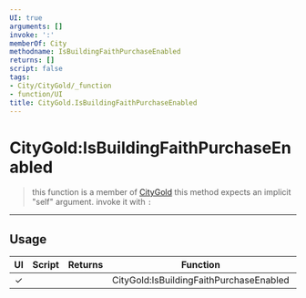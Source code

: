 ```yaml
---
UI: true
arguments: []
invoke: ':'
memberOf: City
methodname: IsBuildingFaithPurchaseEnabled
returns: []
script: false
tags:
- City/CityGold/_function
- function/UI
title: CityGold.IsBuildingFaithPurchaseEnabled
---
```

# CityGold:IsBuildingFaithPurchaseEnabled
> this function is a member of [CityGold](civ-6/lua/CityGold.md)
> this method expects an implicit "self" argument. invoke it with `:`
-----
## Usage
|  UI | Script | Returns | Function | Arguments |
|:---:|:------:|-------:|:--------:|:---------|
|✓| ||CityGold:IsBuildingFaithPurchaseEnabled||

